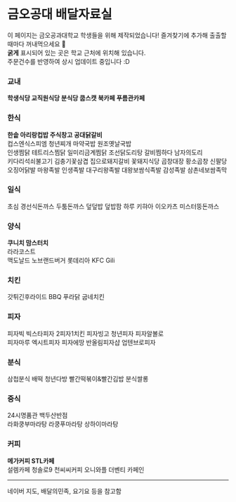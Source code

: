 # 금오공대 배달자료실
이 페이지는 금오공과대학교 학생들을 위해 제작되었습니다! 즐겨찾기에 추가해 출출할때마다 꺼내먹으세요 🌟  
**굵게** 표시되어 있는 곳은 학교 근처에 위치해 있습니다.  
주문건수를 반영하여 상시 업데이트 중입니다 :D

### 교내
**학생식당 교직원식당 분식당 쿱스캣 북카페 푸름관카페**

### 한식
**한솥 아리랑컵밥 주식창고 공대닭갈비**  
컵스엔식스피엠 청년찌개 마약국밥 원조옛날국밥   
인생찜닭 테트리스찜닭 일미리금계찜닭 조선닭도리탕 갈비찜하다 남자의도리  
키다리석쇠불고기 김충기꽃삼겹 집으로돼지갈비 꽃돼지식당 
곱창대장 황소곱창 신팔당오징어닭발 
마왕족발 인생족발 대구리왕족발 대왕보쌈식족발 감성족발 삼촌네보쌈족막

### 일식
초심 경선식돈까스 두툼돈까스 덮덮밥 덮밥팜 하루 키햐아 이오카츠 미스터뚱돈까스

### 양식
**쿠니치 맘스터치**  
라라코스트  
맥도날드 노브랜드버거 롯데리아 KFC Gili

### 치킨
갓튀긴후라이드 BBQ 푸라닭 굽네치킨

### 피자
피자빅 빅스타피자 2피자1치킨 피자빙고 청년피자 피자알볼로  
피자마루 엑시트피자 피자에땅 반올림피자샵 업텐브로피자 

### 분식
삼첩분식 배떡 청년다방 빨간떡볶이&빨간김밥 분식쌀롱 

### 중식
24시명품관 백두산반점  
라화쿵부마라탕 라쿵푸마라탕 상하이마라탕

### 커피
**메가커피 STL카페**  
설렘카페 청솔로9 천씨씨커피 오니와플 더벤티 카페인

---
네이버 지도, 배달의민족, 요기요 등을 참고함
